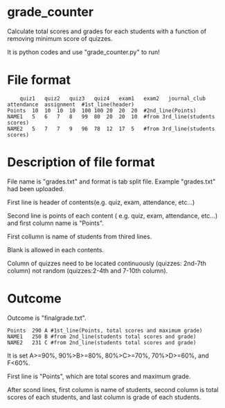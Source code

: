 # grade_counter
Calculate total scores and grades for each students with a function of removing minimum score of quizzes. 

It is python codes and use "grade_counter.py" to run!
# File format 

		quiz1	quiz2	quiz3	quiz4	exam1	exam2	journal_club	attendance	assignment	#1st_line(header)
	Points	10	10	10	10	100	100	20	20	20	#2nd_line(Points)
	NAME1	5	6	7	8	99	80	20	20	10	#from 3rd_line(students scores)
	NAME2	5	7	7	9	96	78	12	17	5	#from 3rd_line(students scores)


# Description of file format
File name is "grades.txt" and format is tab split file. Example "grades.txt" had been uploaded.

First line is header of contents(e.g. quiz, exam, attendance, etc...)

Second line is points of each content ( e.g. quiz, exam, attendance, etc...) and first column name is "Points". 

First collumn is name of students from thired lines.

Blank is allowed in each contents. 

Column of quizzes need to be located continuously (quizzes: 2nd-7th column) not random (quizzes:2-4th and 7-10th column).

# Outcome
Outcome is "finalgrade.txt".

	Points	290	A #1st_line(Points, total scores and maximum grade)
	NAME1	250	B #from 2nd_line(students total scores and grade)
	NAME2	231	C #from 2nd_line(students total scores and grade)

It is set A>=90%, 90%>B>=80%,  80%>C>=70%, 70%>D>=60%, and F<60%.

First line is "Points", which are total scores and maximum grade. 

After scond lines, first column is name of students, second column is total scores of each students, and last column is grade of each students. 

